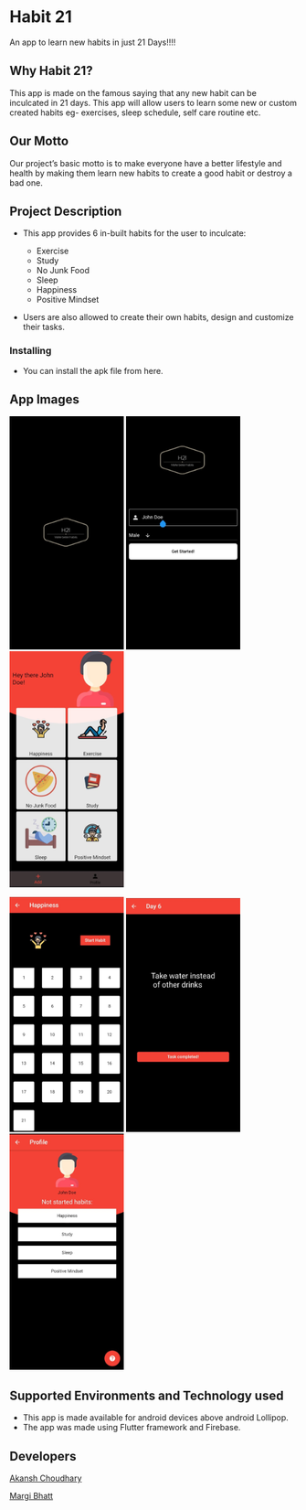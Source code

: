 # Habit 21

An app to learn new habits in just 21 Days!!!!

## Why Habit 21?

This app is made on the famous saying that any new habit can be inculcated in 21 days. This app will allow users to learn
some new or custom created habits eg- exercises, sleep schedule, self care routine etc.

## Our Motto

Our project’s basic motto is to make everyone have a better lifestyle and health by making them learn
new habits to create a good habit or destroy a bad one.

## Project Description

* This app provides 6 in-built habits for the user to inculcate:
  * Exercise
  * Study 
  * No Junk Food
  * Sleep
  * Happiness
  * Positive Mindset
  
* Users are also allowed to create their own habits, design and customize their tasks. 

### Installing

* You can install the apk file from here.

## App Images

<img src="https://github.com/AkanshChoudhary/Habit21/blob/master/assets/splash_screen.jpeg" width="200">  <img src="https://github.com/AkanshChoudhary/Habit21/blob/master/assets/login_screen.jpeg" width="200">  <img src="https://github.com/AkanshChoudhary/Habit21/blob/master/assets/home_screen.jpeg" width="200">  

<img src="https://github.com/AkanshChoudhary/Habit21/blob/master/assets/21_day_calendar.jpeg" width="200">  <img src="https://github.com/AkanshChoudhary/Habit21/blob/master/assets/day_task.jpeg" width="200">  <img src="https://github.com/AkanshChoudhary/Habit21/blob/master/assets/profile.jpeg" width="200">  

## Supported Environments and Technology used

 * This app is made available for android devices above android Lollipop.
 * The app was made using Flutter framework and Firebase.  

## Developers

[Akansh Choudhary](https://github.com/AkanshChoudhary)

[Margi Bhatt](https://github.com/Margi16)
